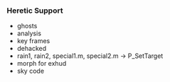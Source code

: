 ### Heretic Support
- ghosts
- analysis
- key frames
- dehacked
- rain1, rain2, special1.m, special2.m -> P_SetTarget
- morph for exhud
- sky code
